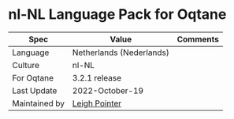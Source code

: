 # nl-NL Language Pack for Oqtane

| Spec                | Value                               | Comments
| ------------------- | ----------------------------------- | ------------------- |
| Language            | Netherlands (Nederlands)
| Culture             | nl-NL
| For Oqtane          | 3.2.1 release
| Last Update         | 2022-October-19
| Maintained by       | [Leigh Pointer](https://www.studio-elf.net)
